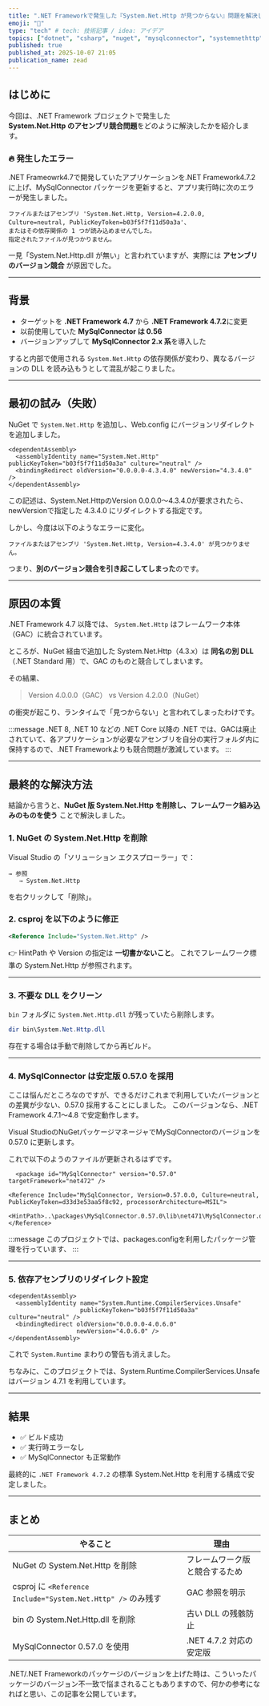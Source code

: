 ```yaml
---
title: ".NET Frameworkで発生した『System.Net.Http が見つからない』問題を解決した話"
emoji: "🧩"
type: "tech" # tech: 技術記事 / idea: アイデア
topics: ["dotnet", "csharp", "nuget", "mysqlconnector", "systemnethttp"]
published: true
published_at: 2025-10-07 21:05
publication_name: zead
---
```


## はじめに


今回は、.NET Framework プロジェクトで発生した  
**System.Net.Http のアセンブリ競合問題**をどのように解決したかを紹介します。

### 🔥 発生したエラー

.NET Frameowrk4.7で開発していたアプリケーションを.NET Framework4.7.2に上げ、MySqlConnector パッケージを更新すると、アプリ実行時に次のエラーが発生しました。

```text
ファイルまたはアセンブリ 'System.Net.Http, Version=4.2.0.0, Culture=neutral, PublicKeyToken=b03f5f7f11d50a3a'、
またはその依存関係の 1 つが読み込めませんでした。
指定されたファイルが見つかりません。
```

一見「System.Net.Http.dll が無い」と言われていますが、実際には **アセンブリのバージョン競合** が原因でした。

---

## 背景

* ターゲットを **.NET Framework 4.7** から **.NET Framework 4.7.2**に変更
* 以前使用していた **MySqlConnector は 0.56**
* バージョンアップして **MySqlConnector 2.x 系**を導入した

すると内部で使用される `System.Net.Http` の依存関係が変わり、異なるバージョンの DLL を読み込もうとして混乱が起こりました。

---

## 最初の試み（失敗）

NuGet で `System.Net.Http` を追加し、Web.config にバージョンリダイレクトを追加しました。

```xml:Web.config
<dependentAssembly>
  <assemblyIdentity name="System.Net.Http" publicKeyToken="b03f5f7f11d50a3a" culture="neutral" />
  <bindingRedirect oldVersion="0.0.0.0-4.3.4.0" newVersion="4.3.4.0" />
</dependentAssembly>
```

この記述は、System.Net.HttpのVersion 0.0.0.0～4.3.4.0が要求されたら、newVersionで指定した 4.3.4.0 にリダイレクトする指定です。

しかし、今度は以下のようなエラーに変化。

```text
ファイルまたはアセンブリ 'System.Net.Http, Version=4.3.4.0' が見つかりません。
```

つまり、**別のバージョン競合を引き起こしてしまった**のです。

---

## 原因の本質

.NET Framework 4.7 以降では、
`System.Net.Http` はフレームワーク本体（GAC）に統合されています。

ところが、NuGet 経由で追加した System.Net.Http（4.3.x）は
**同名の別 DLL**（.NET Standard 用）で、GAC のものと競合してしまいます。

その結果、

> Version 4.0.0.0（GAC） vs Version 4.2.0.0（NuGet）

の衝突が起こり、ランタイムで「見つからない」と言われてしまったわけです。

:::message
.NET 8, .NET 10 などの .NET Core 以降の .NET では、GACは廃止されていて、各アプリケーションが必要なアセンブリを自分の実行フォルダ内に保持するので、.NET Frameworkよりも競合問題が激減しています。
:::

---

## 最終的な解決方法

結論から言うと、**NuGet 版 System.Net.Http を削除し、フレームワーク組み込みのものを使う** ことで解決しました。

### 1. NuGet の System.Net.Http を削除

Visual Studio の「ソリューション エクスプローラー」で：

```
→ 参照
   → System.Net.Http
```

を右クリックして「削除」。

### 2. csproj を以下のように修正

```xml
<Reference Include="System.Net.Http" />
```

👉 HintPath や Version の指定は **一切書かないこと**。 これでフレームワーク標準の System.Net.Http が参照されます。

---

### 3. 不要な DLL をクリーン

`bin` フォルダに `System.Net.Http.dll` が残っていたら削除します。

```powershell
dir bin\System.Net.Http.dll
```

存在する場合は手動で削除してから再ビルド。

---

### 4. MySqlConnector は安定版 0.57.0 を採用

ここは悩んだところなのですが、できるだけこれまで利用していたバージョンとの差異が少ない、0.57.0 採用することにしました。
このバージョンなら、.NET Framework 4.7.1～4.8 で安定動作します。

Visual StudioのNuGetパッケージマネージャでMySqlConnectorのバージョンを 0.57.0 に更新します。

これで以下のようのファイルが更新されるはずです。

```xml:package.config
  <package id="MySqlConnector" version="0.57.0" targetFramework="net472" />
```

```xml:.csproj
<Reference Include="MySqlConnector, Version=0.57.0.0, Culture=neutral, PublicKeyToken=d33d3e53aa5f8c92, processorArchitecture=MSIL">
  <HintPath>..\packages\MySqlConnector.0.57.0\lib\net471\MySqlConnector.dll</HintPath>
</Reference>
```

:::message
このプロジェクトでは、packages.configを利用したパッケージ管理を行っています、
:::

---

### 5. 依存アセンブリのリダイレクト設定

```xml:Web.config
<dependentAssembly>
  <assemblyIdentity name="System.Runtime.CompilerServices.Unsafe"
                    publicKeyToken="b03f5f7f11d50a3a" culture="neutral" />
  <bindingRedirect oldVersion="0.0.0.0-4.0.6.0"
                   newVersion="4.0.6.0" />
</dependentAssembly>
```

これで `System.Runtime` まわりの警告も消えました。


ちなみに、このプロジェクトでは、System.Runtime.CompilerServices.Unsafeはバージョン 4.7.1 を利用しています。

---

## 結果

* ✅ ビルド成功 
* ✅ 実行時エラーなし 
* ✅ MySqlConnector も正常動作 

最終的に `.NET Framework 4.7.2` の標準 System.Net.Http を利用する構成で安定しました。

---

## まとめ

| やること                                                    | 理由                |
| ------------------------------------------------------- | ----------------- |
| NuGet の System.Net.Http を削除                             | フレームワーク版と競合するため   |
| csproj に `<Reference Include="System.Net.Http" />` のみ残す | GAC 参照を明示         |
| bin の System.Net.Http.dll を削除                           | 古い DLL の残骸防止      |
| MySqlConnector 0.57.0 を使用                               | .NET 4.7.2 対応の安定版 |


.NET/.NET Frameworkのパッケージのバージョンを上げた時は、こういったパッケージのバージョン不一致で悩まされることもありますので、何かの参考になればと思い、この記事を公開しています。


